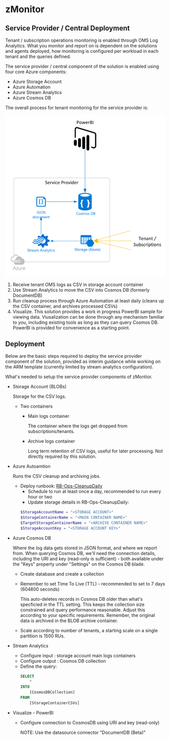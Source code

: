 # zMonitor

## Service Provider / Central Deployment

Tenant / subscription operations monitoring is enabled through OMS Log Analytics. What you monitor and report on is dependent on the solutions and agents deployed, how monitoring is configured per workload in each tenant and the queries defined.

The service provider / central component of the solution is enabled using four core Azure components:

* Azure Storage Account
* Azure Automation
* Azure Stream Analytics
* Azure Cosmos DB

The overall process for tenant monitoring for the service provider is:

![zMonitorCentral](images/zMonitorCentral.png)

1. Receive tenant OMS logs as CSV in storage account container
1. Use Stream Analytics to move the CSV into Cosmos DB (formerly DocumentDB)
1. Run cleanup process through Azure Automation at least daily (cleans up the CSV container, and archives processed CSVs)
1. Visualize. This solution provides a work in progress PowerBI sample for viewing data. Viusalization can be done through any mechanism familiar to you, including existing tools as long as they can query Cosmos DB. PowerBI is provided for convenience as a starting point.

## Deployment

Below are the basic steps required to deploy the service provider component of the solution, provided as interim guidance while working on the ARM template (currently limited by stream analytics configuration).

What's needed to setup the service provider components of zMontior.

* Storage Account (BLOBs)

  Storage for the CSV logs.
  * Two containers
    * Main logs container

      The container where the logs get dropped from subscriptions/tenants.

    * Archive logs container

      Long term retention of CSV logs, useful for later processing. Not directly required by this solution.

* Azure Autoamtion

  Runs the CSV cleanup and archiving jobs. 
  * Deploy runbook: [RB-Ops-CleanupDaily][1]
    * Schedule to run at least once a day, recommended to run every hour or two
    * Update storage details in RB-Ops-CleanupDaily:
    ```PowerShell
    $StorageAccountName = "<STORAGE ACCOUNT>"
    $StorageContainerName = "<MAIN CONTAINER NAME>"
    $TargetStorageContainerName = "<ARCHIVE CONTAINER NAME>"
    $StorageAccountKey = "<STORAGE ACCOUNT KEY>"
    ```
* Azure Cosmos DB

  Where the log data gets stored in JSON format, and where we report from. When querying Cosmos DB, we'll need the connection details, including the URI and key (read-only is sufficient) - both available under the "Keys" property under "Settings" on the Cosmos DB blade.
    * Create database and create a collection
    * Remember to set Time To Live (TTL) - recommended to set to 7 days (604800 seconds)

      This auto-deletes records in Cosmos DB older than what's specficied in the TTL setting. This keeps the collection size constrained  and query performance reasonable. Adjust this according to your specific requirements. Remember, the original data is archived in the BLOB archive container.

    * Scale according to number of tenants, a starting scale on a single partition is 1500 RUs.

* Stream Analytics
  * Configure input : storage account main logs containers
  * Configure output : Cosmos DB collection
  * Define the query:
    ```SQL
    SELECT
        *
    INTO
        [CosmosDBCollection]
    FROM
        [StorageContainerCSVs]
    ```
* Visualize - PowerBI
  * Configure connection to CosmosDB using URI and key (read-only)

    NOTE: Use the datasource connector "DocumentDB (Beta)"

<!-- LINKS -->
[1]:deploy/serviceprovider/PS-Ops-CleanupDaily.ps1